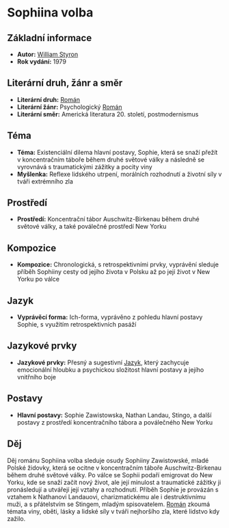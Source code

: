 # Sophiina volba

## Základní informace

- **Autor:** [William Styron](William%20Styron.md)
- **Rok vydání:** 1979

## Literární druh, žánr a směr

- **Literární druh:** [Román](Román.md)
- **Literární žánr:** Psychologický [Román](Román.md)
- **Literární směr:** Americká literatura 20. století, postmodernismus

## Téma

- **Téma:** Existenciální dilema hlavní postavy, Sophie, která se snaží přežít v koncentračním táboře během druhé světové války a následně se vyrovnává s traumatickými zážitky a pocity viny
- **Myšlenka:** Reflexe lidského utrpení, morálních rozhodnutí a životní síly v tváři extrémního zla

## Prostředí

- **Prostředí:** Koncentrační tábor Auschwitz-Birkenau během druhé světové války, a také poválečné prostředí New Yorku

## Kompozice

- **Kompozice:** Chronologická, s retrospektivními prvky, vyprávění sleduje příběh Sophiiny cesty od jejího života v Polsku až po její život v New Yorku po válce

## Jazyk

- **Vyprávěcí forma:** Ich-forma, vyprávěno z pohledu hlavní postavy Sophie, s využitím retrospektivních pasáží

## Jazykové prvky

- **Jazykové prvky:** Přesný a sugestivní [Jazyk](Jazyk.md), který zachycuje emocionální hloubku a psychickou složitost hlavní postavy a jejího vnitřního boje

## Postavy

- **Hlavní postavy:** Sophie Zawistowska, Nathan Landau, Stingo, a další postavy z prostředí koncentračního tábora a poválečného New Yorku

## Děj

Děj románu Sophiina volba sleduje osudy Sophiiny Zawistowské, mladé Polské židovky, která se ocitne v koncentračním táboře Auschwitz-Birkenau během druhé světové války. Po válce se Sophii podaří emigrovat do New Yorku, kde se snaží začít nový život, ale její minulost a traumatické zážitky ji pronásledují a utvářejí její vztahy a rozhodnutí. Příběh Sophie je provázán s vztahem k Nathanovi Landauovi, charizmatickému ale i destruktivnímu muži, a s přátelstvím se Stingem, mladým spisovatelem. [Román](Román.md) zkoumá témata viny, oběti, lásky a lidské síly v tváři nejhoršího zla, které lidstvo kdy zažilo.